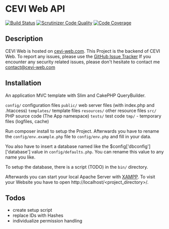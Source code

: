 # CEVI Web API

[![Build Status](https://travis-ci.org/D4rkMindz/cevi-web_API.svg?branch=master)](https://travis-ci.org/D4rkMindz/cevi-web_API)
[![Scrutinizer Code Quality](https://scrutinizer-ci.com/g/D4rkMindz/cevi-web_API/badges/quality-score.png?b=master)](https://scrutinizer-ci.com/g/D4rkMindz/cevi-web_API/?branch=master)
[![Code Coverage](https://scrutinizer-ci.com/g/D4rkMindz/cevi-web_API/badges/coverage.png?b=master)](https://scrutinizer-ci.com/g/D4rkMindz/cevi-web_API/?branch=master)

## Description

CEVI Web is hosted on [cevi-web.com](https://cevi-web.com).
This Project is the backend of CEVI Web.
To report any issues, please use the [GitHub Issue Tracker](https://github.com/D4rkMindz/cevi-web_API/issues)
If you encounter any security related issues, please don't hesitate to contact me [contact@cevi-web.com](mailto:contact@cevi-web.com?subject=Security%20related%20issue)

## Installation

An application MVC template with Slim and CakePHP QueryBuilder.

`config/` configuration files
`public/` web server files (with index.php and .htaccess)
`templates/` template files
`resources/` other resource files
`src/` PHP source code (The App namespace)
`tests/` test code
`tmp/` - temporary files (logfiles, cache)

Run composer install to setup the Project. Afterwards you have to rename the `config/env.example.php` file to 
`config/env.php` and  fill in your data.

You also have to insert a database named like the $config['dbconfig']['database'] value in `config/defaults.php`. You can 
rename this value to any name you like.

To setup the database, there is a script (TODO) in the `bin/` directory.

Afterwards you can start your local Apache Server with [XAMPP](https://www.apachefriends.org/index.html).
To visit your Website you have to open http://localhost/<project_directory>/.

## Todos
- create setup script
- replace IDs with Hashes
- individualize permission handling
